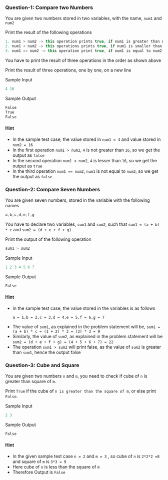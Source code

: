 ### Question-1: Compare two Numbers
You are given two numbers stored in two variables, with the name, `num1` and `num2`

Print the result of the following operations

```js
1. num1 > num2 -> this operation prints true, if num1 is greater than num2, otherwise it prints false
2. num1 < num2 -> this operations prints true, if num1 is smaller than num2, otherwise it prints false
3. num1 == num2 -> this operation print true, if num1 is equal to num2, otherwise it prints false
```

You have to print the result of three operations in the order as shown above

Print the result of three operations, one by one, on a new line

Sample Input
```js
4 16
```
Sample Output
```js
False
True
False
```

#### Hint
- In the sample test case, the value stored in `num1 = 4` and value stored in `num2 = 16`
- In the first operation `num1 > num2`, `4` is not greater than `16`, so we get the output as `false`
- In the second operation `num1 < num2`, `4` is lesser than `16`, so we get the output as `true`
- In the third operation `num1 == num2`, `num1` is not equal to `num2`, so we get the output as `false`

### Question-2: Compare Seven Numbers

You are given seven numbers, stored in the variable with the following names
```js
a,b,c,d,e,f,g
```

You have to declare two variables, `sum1` and `sum2`, such that `sum1 = (a + b) * c` and `sum2 = (d + e + f + g)`

Print the output of the following operation
```js
sum1 > sum2
```

Sample Input
```js
1 2 3 4 5 6 7
```

Sample Output
```js
False
```

#### Hint
- In the sample test case, the value stored in the variables is as follows
	```note
	a = 1,b = 2,c = 3,d = 4,e = 5,f = 6,g = 7
	```
- The value of `sum1`, as explained in the problem statement will be, `sum1 = (a + b) * c = (1 + 2) * 3 = (3) * 3 = 9`
- Similarly, the value of `sum2`, as explained in the problem statement will be `sum2 = (d + e + f + g) = (4 + 5 + 6 + 7) = 22`
- The operation `sum1 > sum2` will print false, as the value of `sum2` is greater than `sum1`, hence the output false

### Question-3: Cube and Square
You are given two numbers `n` and `m`, you need to check if cube of `n` is greater than square of `m`.

Print `True` if the cube of `n is greater than the square of m`, or else print `False`.

Sample Input
```js
2 3
```

Sample Output
```js
False
```

#### Hint
- In the given sample test case `n = 2` and `m = 3` , so cube of `n` is `2*2*2 =8` and square of `m` is `3*3 = 9`
- Here cube of `n` is less than the square of `m`
- Therefore Output is `False`
